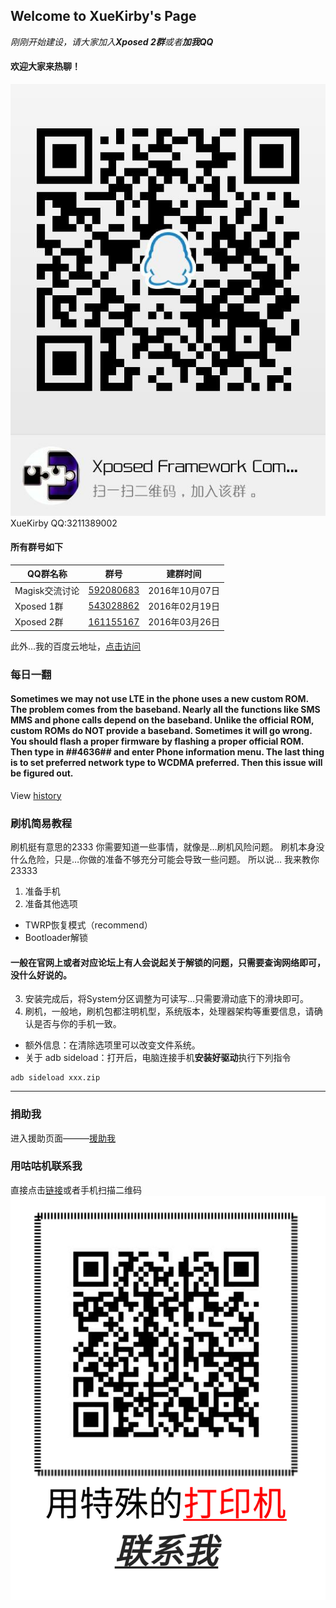 ## Welcome to XueKirby's Page

*刚刚开始建设，请大家加入**Xposed 2群**或者**加我QQ***

#### 欢迎大家来热聊！

![加入Xposed交流群](images/qun.jpg)
XueKirby QQ:3211389002
#### 所有群号如下

QQ群名称 | 群号 | 建群时间
--- | --- | ---
Magisk交流讨论 | [592080683](https://jq.qq.com/?_wv=1027&k=4EljkS2) | 2016年10月07日
Xposed 1群 | [543028862](https://jq.qq.com/?_wv=1027&k=4CVDmc0) | 2016年02月19日
Xposed 2群 | [161155167](https://jq.qq.com/?_wv=1027&k=4ExWzmx) | 2016年03月26日

此外…我的百度云地址，[点击访问](http://pan.baidu.com/share/link?shareid=3185112584&uk=252246327)

### 每日一翻

#### Sometimes we may not use LTE in the phone uses a new custom ROM. The problem comes from the baseband. Nearly all the functions like SMS MMS and phone calls depend on the baseband. Unlike the official ROM, custom ROMs do NOT provide a baseband. Sometimes it will go wrong. You should flash a proper firmware by flashing a proper official ROM. Then type in *#*#4636#*#* and enter Phone information menu. The last thing is to set preferred network type to WCDMA preferred. Then this issue will be figured out.

View [history](history.markdown)

### 刷机简易教程

刷机挺有意思的2333
你需要知道一些事情，就像是…刷机风险问题。
刷机本身没什么危险，只是…你做的准备不够充分可能会导致一些问题。
所以说…
我来教你23333
1. 准备手机
2. 准备其他选项
+ TWRP恢复模式（recommend）
+ Bootloader解锁

#### 一般在官网上或者对应论坛上有人会说起关于解锁的问题，只需要查询网络即可，没什么好说的。

3. 安装完成后，将System分区调整为可读写…只需要滑动底下的滑块即可。
4. 刷机，一般地，刷机包都注明机型，系统版本，处理器架构等重要信息，请确认是否与你的手机一致。
+ 额外信息：在清除选项里可以改变文件系统。
+ 关于 adb sideload：打开后，电脑连接手机**安装好驱动**执行下列指令

```Android
adb sideload xxx.zip
```

---

### 捐助我
进入援助页面———[援助我](donate.markdown)

### 用咕咕机联系我
直接点击[链接](http://w.memobird.cn/cn/share/ShareIndex.aspx?guid=5e77f19a592e45628acb460c26db75ba&shareType=0)或者手机扫描二维码
![联系我](images/Contact.png)
